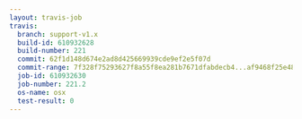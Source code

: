 ```yaml
---
layout: travis-job
travis:
  branch: support-v1.x
  build-id: 610932628
  build-number: 221
  commit: 62f1d148d674e2ad8d425669939cde9ef2e5f07d
  commit-range: 7f328f75293627f8a55f8ea281b7671dfabdecb4...af9468f25e4858c13a91203203f63ab9bcd87deb
  job-id: 610932630
  job-number: 221.2
  os-name: osx
  test-result: 0
---
```

